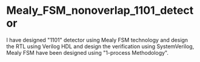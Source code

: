 # Mealy_FSM_nonoverlap_1101_detector

I have designed "1101" detector using Mealy FSM technology and design the RTL using Verilog HDL and design the verification using SystemVerilog,
Mealy FSM have been designed using "1-process Methodology".

